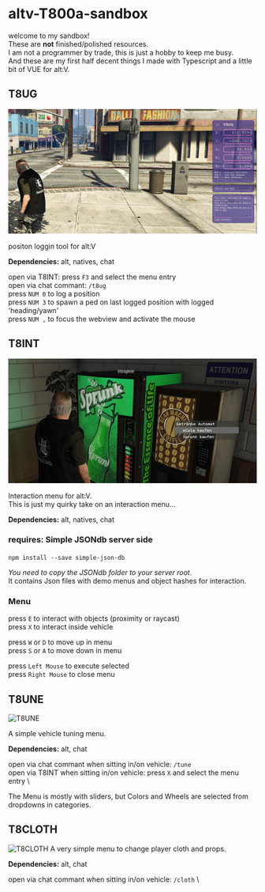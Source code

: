 # altv-T800a-sandbox
welcome to my sandbox! \
These are **not** finished/polished resources. \
I am not a programmer by trade, this is just a hobby to keep me busy. \
And these are my first half decent things I made with Typescript and a little bit of VUE for alt:V.


## T8UG
![T8UG](img/img_t8ug.png?raw=true "pos logging tool")

positon loggin tool for alt:V

**Dependencies:** alt, natives, chat

open via T8INT: press ```F3``` and select the menu entry \
open via chat commant: ```/t8ug```\
press ```NUM 0``` to log a position \
press ```NUM 3``` to spawn a ped on last logged position with logged 'heading/yawn' \
press ```NUM ,``` to focus the webview and activate the mouse


## T8INT
![T8INT](img/img_t8int.png?raw=true "interaction menu")

Interaction menu for alt:V. \
This is just my quirky take on an interaction menu...

**Dependencies:** alt, natives, chat

### requires: Simple JSONdb server side
```npm install --save simple-json-db```

*You need to copy the JSONdb folder to your server root.* \
It contains Json files with demo menus and object hashes for interaction.

### Menu
press ```E``` to interact with objects (proximity or raycast) \
press ```X``` to interact inside vehicle

press ```W``` or ```D``` to move up in menu \
press ```S``` or ```A``` to move down in menu

press ```Left Mouse``` to execute selected \
press ```Right Mouse``` to close menu


## T8UNE
![T8UNE](img/img_t8une.png?raw=true "vehicle tuning menu")

A simple vehicle tuning menu.

**Dependencies:** alt, chat 

open via chat commant when sitting in/on vehicle: ```/tune``` \
open via T8INT when sitting in/on vehicle: press ```X``` and select the menu entry \

The Menu is mostly with sliders, but Colors and Wheels are selected from dropdowns in categories.

## T8CLOTH
![T8CLOTH](img/img_t8cloth.png?raw=true "player cloth and props menu")
A very simple menu to change player cloth and props.

**Dependencies:** alt, chat 

open via chat commant when sitting in/on vehicle: ```/cloth``` \